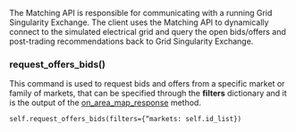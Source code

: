 The Matching API is responsible for communicating with a running Grid Singularity Exchange. The client uses the Matching API to dynamically connect to the simulated electrical grid and query the open bids/offers and post-trading recommendations back to Grid Singularity Exchange.

### request_offers_bids()

This command is used to request bids and offers from a specific market or family of markets, that can be specified through the **filters** dictionary and it is the output of the [on_area_map_response](matching-api-events.md#on-area-map-response) method.
```
self.request_offers_bids(filters={“markets: self.id_list})
```
